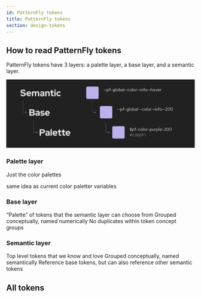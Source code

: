 ```yaml
---
id: PatternFly tokens
title: PatternFly tokens
section: design-tokens
---
```


## How to read PatternFly tokens

PatternFly tokens have 3 layers: a palette layer, a base layer, and a semantic layer. 

![Design layers example](./img/design-layers-example.png)

### Palette layer 

Just the color palettes 

same idea as current color paletter variables

### Base layer 

“Palette” of tokens that the semantic layer can choose from
Grouped conceptually, named numerically
No duplicates within token concept groups

### Semantic layer

Top level tokens that we know and love
Grouped conceptually, named semantically
Reference base tokens, but can also reference other semantic tokens

## All tokens
